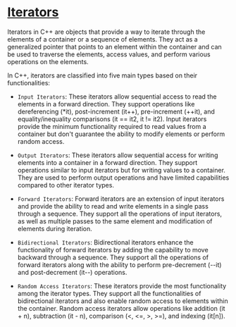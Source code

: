 # [Iterators](https://cplusplus.com/reference/iterator/)

Iterators in C++ are objects that provide a way to iterate through the elements of a container or a sequence of elements. They act as a generalized pointer that points to an element within the container and can be used to traverse the elements, access values, and perform various operations on the elements.

In C++, iterators are classified into five main types based on their functionalities:

- `Input Iterators`: These iterators allow sequential access to read the elements in a forward direction. They support operations like dereferencing (*it), post-increment (it++), pre-increment (++it), and equality/inequality comparisons (it == it2, it != it2). Input iterators provide the minimum functionality required to read values from a container but don't guarantee the ability to modify elements or perform random access.

- `Output Iterators`: These iterators allow sequential access for writing elements into a container in a forward direction. They support operations similar to input iterators but for writing values to a container. They are used to perform output operations and have limited capabilities compared to other iterator types.

 - `Forward Iterators`: Forward iterators are an extension of input iterators and provide the ability to read and write elements in a single pass through a sequence. They support all the operations of input iterators, as well as multiple passes to the same element and modification of elements during iteration.

- `Bidirectional Iterators`: Bidirectional iterators enhance the functionality of forward iterators by adding the capability to move backward through a sequence. They support all the operations of forward iterators along with the ability to perform pre-decrement (--it) and post-decrement (it--) operations.

- `Random Access Iterators`: These iterators provide the most functionality among the iterator types. They support all the functionalities of bidirectional iterators and also enable random access to elements within the container. Random access iterators allow operations like addition (it + n), subtraction (it - n), comparison (<, <=, >, >=), and indexing (it[n]).
